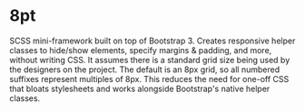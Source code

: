 # 8pt
SCSS mini-framework built on top of Bootstrap 3. Creates responsive helper classes to hide/show elements, specify margins &amp; padding, and more, without writing CSS. It assumes there is a standard grid size being used by the designers on the project. The default is an 8px grid, so all numbered suffixes represent multiples of 8px. This reduces the need for one-off CSS that bloats stylesheets and works alongside Bootstrap's native helper classes.
